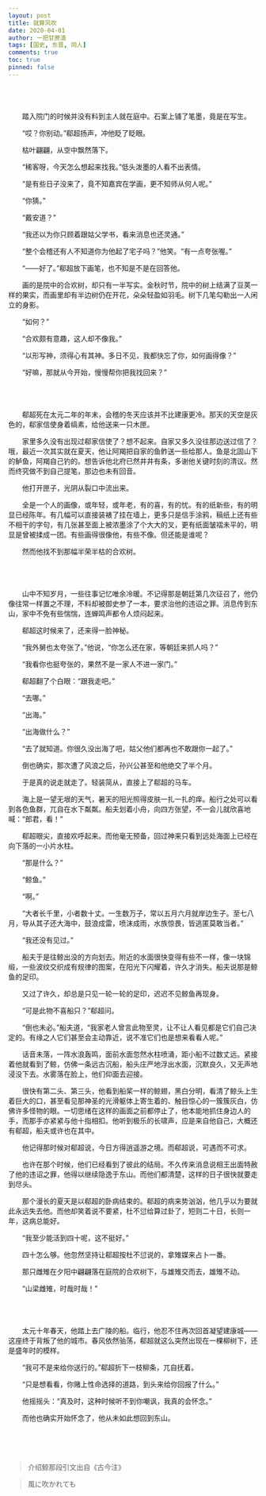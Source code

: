 ```yaml
---
layout: post
title: 就算风吹
date: 2020-04-01
author: 一把甘蔗渣
tags: [国史, 东晋, 同人]
comments: true
toc: true
pinned: false
---
```


<br/>　　

　　踏入院门的时候并没有料到主人就在庭中。石案上铺了笔墨，竟是在写生。

　　“哎？你别动。”郗超扬声，冲他眨了眨眼。

　　枯叶翩翩，从空中飘然落下。

　　“稀客呀，今天怎么想起来找我。”低头泼墨的人看不出表情。

　　“是有些日子没来了，竟不知嘉宾在学画，更不知师从何人呢。”

　　“你猜。”

　　“戴安道？”

　　“我还以为你只顾着跟姑父学书，看来消息也还灵通。”

　　“整个会稽还有人不知道你为他起了宅子吗？”他笑。“有一点夸张喔。”

　　“——好了。”郗超放下画笔，也不知是不是在回答他。

　　画的是院中的合欢树，却只有一半写实。金秋时节，院中的树上结满了豆荚一样的果实，而画里却有半边树仍在开花，朵朵轻盈如羽毛。树下几笔勾勒出一人闲立的身影。

　　“如何？”

　　“合欢颇有意趣，这人却不像我。”

　　“以形写神，须得心有其神。多日不见，我都快忘了你，如何画得像？”

　　“好嘛，那就从今开始，慢慢帮你把我找回来？”

<br/>　　

　　郗超死在太元二年的年末，会稽的冬天应该并不比建康更冷。那天的天空是灰色的，郗家信使身着缟素，给他送来一只木匣。

　　家里多久没有出现过郗家信使了？想不起来。自家又多久没往那边送过信了？哦，最近一次其实就在夏天，他让阿羯把自家的鱼鲊送一些给那人。鱼是北固山下的鲈鱼，阿羯自己钓的。想告诉他北府已然井井有条，多谢他关键时刻的清议。然而终究做不到自己提笔，那边也未有回音。

　　他打开匣子，光阴从裂口中流出来。

　　全是一个人的画像，或年轻，或年老，有的喜，有的忧。有的纸新些，有的明显已经陈年。有几幅可以直接装裱了挂在墙上，更多只是信手涂鸦，稿纸上还有些不相干的字句，有几张甚至面上被浓墨涂了个大大的叉，更有纸面皱褶未平的，明显是曾被揉成一团。有些画得很像他，有些不像。但还能是谁呢？

　　然而他找不到那幅半荣半枯的合欢树。

<br/>　　

　　山中不知岁月，一些往事记忆唯余冷暖。不记得那是朝廷第几次征召了，他仍像往常一样置之不理，不料却被御史参了一本，要求治他的违诏之罪。消息传到东山，家中不免有些惴惴，连蝉鸣声都令人烦闷起来。

　　郗超这时候来了，还来得一脸神秘。

　　“我外舅也太夸张了。”他说，“你怎么还在家，等朝廷来抓人吗？”

　　“我看你也挺夸张的，果然不是一家人不进一家门。”

　　郗超翻了个白眼：“跟我走吧。”

　　“去哪。”

　　“出海。”

　　“出海做什么？”

　　“去了就知道。你很久没出海了吧，姑父他们都再也不敢跟你一起了。”

　　倒也确实，那次遭了风浪之后，孙兴公甚至和他绝交了半个月。

　　于是真的说走就走了。轻装简从，直接上了郗超的马车。

　　海上是一望无垠的天气，暑天的阳光照得皮肤一扎一扎的痒。船行之处可以看到各色鱼群，兀自在水下粼粼。船夫划着小舟，向四方张望，不一会儿就欣喜地喊：“郎君，看！”

　　郗超眼尖，直接欢呼起来。而他毫无预备，回过神来只看到远处海面上已经在向下落的一小片水柱。

　　“那是什么？”

　　“鲸鱼。”

　　“啊。”

　　“大者长千里，小者数十丈。一生数万子，常以五月六月就岸边生子。至七八月，导从其子还大海中，鼓浪成雷，喷沫成雨，水族惊畏，皆逃匿莫敢当者。”

　　“我还没有见过。”

　　船夫于是往鲸出没的方向划去。附近的水面很快变得有些不一样，像一块锦缎，一些波纹交织成有规律的图案，在阳光下闪耀着，许久才消失。船夫说那是鲸鱼的足印。

　　又过了许久，却总是只见一轮一轮的足印，迟迟不见鲸鱼再现身。

　　“可是此物不喜船只？”郗超问。

　　“倒也未必。”船夫道，“我家老人曾言此物至灵，让不让人看见都是它们自己决定的。有缘之人它们甚至会主动靠近，说不准它们也是想来看看人呢。”

　　话音未落，一阵水浪轰鸣，面前水面忽然水柱喷涌，距小船不过数丈远。紧接着他就看到了鲸，仿佛一条远古沉船，船头庄严地浮出水面，沉默良久，又无声地浸没下去。水雾落在脸上，他们仰面去迎接。

　　很快有第二头、第三头，他看到船桨一样的鲸翅，黑白分明，看清了鲸头上生着巨大的口，甚至看见那神圣的光滑躯体上寄生着的、触目惊心的一簇簇灰白，仿佛许多怪物的眼。一切思绪在这样的画面之前都停止了，他本能地抓住身边人的手，而那手亦紧紧与他十指相扣。他听到极乐的长啸声，应是来自他自己，大概还有郗超，船夫或许也在其中。

　　他记得那时候对郗超说，今日方得逍遥游之境。而郗超说，可遇而不可求。

　　也许在那个时候，他们已经看到了彼此的结局。不久传来消息说相王出面特赦了他的违诏之罪，他得以继续隐逸于东山。而他们都清楚，这样的日子很快就要走到尽头。

　　那个漫长的夏天是以郗超的卧病结束的。郗超的病来势汹汹，他几乎以为要就此永远失去他。而他却笑着说不要紧，杜不愆给算过卦了，短则二十日，长则一年，这病总能好。

　　“我至少能活到四十呢，这不挺好。”

　　四十怎么够。他忽然坚持让郗超按杜不愆说的，拿雉媒来占卜一番。

　　那只雌雉在夕阳中翩翩落在庭院的合欢树下，与雄雉交而去，雄雉不动。

　　“山梁雌雉，时哉时哉！”

<br/>　　

　　太元十年春天，他踏上去广陵的船。临行，他忍不住再次回首凝望建康城——这座终于背叛了他的城市。春风依然骀荡，郗超就这么突然出现在一棵柳树下，还是盛年时的模样。

　　“我可不是来给你送行的。”郗超折下一枝柳条，兀自抚着。

　　“只是想看看，你赌上性命选择的道路，到头来给你回报了什么。”

　　他摇摇头：“真及时，这种时候听不到你嘲讽，我真的会怀念。”

　　而他也确实开始怀念了，他从未如此想回到东山。
  
<br/>

<br/>

<br/>

>介绍鲸那段引文出自《古今注》

>風に吹かれても



  
